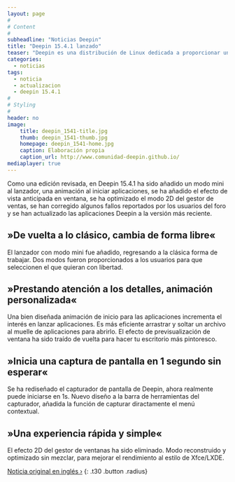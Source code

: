 ```yaml
---
layout: page
#
# Content
#
subheadline: "Noticias Deepin"
title: "Deepin 15.4.1 lanzado"
teaser: "Deepin es una distribución de Linux dedicada a proporcionar un sistema hermoso, fácil de usar, segura y confiable para usuarios de cualquier parte del mundo."
categories:
  - noticias
tags:
  - noticia
  - actualizacion
  - deepin 15.4.1
#
# Styling
#
header: no
image:
    title: deepin_1541-title.jpg
    thumb: deepin_1541-thumb.jpg
    homepage: deepin_1541-home.jpg
    caption: Elaboración propia
    caption_url: http://www.comunidad-deepin.github.io/
mediaplayer: true
---
```

Como una edición revisada, en Deepin 15.4.1 ha sido añadido un modo mini al lanzador, una animación al iniciar aplicaciones, se ha añadido el efecto de vista anticipada en ventana, se ha optimizado el modo 2D del gestor de ventas, se han corregido algunos fallos reportados por los usuarios del foro y se han actualizado las aplicaciones Deepin a la versión más reciente.


## »De vuelta a lo clásico, cambia de forma libre«

El lanzador con modo mini fue añadido, regresando a la clásica forma de trabajar. Dos modos fueron proporcionados a los usuarios para que seleccionen el que quieran con libertad.

## »Prestando atención a los detalles, animación personalizada«

Una bien diseñada animación de inicio para las aplicaciones incrementa el interés en lanzar aplicaciones. Es más eficiente arrastrar y soltar un archivo al muelle de aplicaciones para abrirlo. El efecto de previsualización de ventana ha sido traído de vuelta para hacer tu escritorio más pintoresco.

## »Inicia una captura de pantalla en 1 segundo sin esperar«

Se ha rediseñado el capturador de pantalla de Deepin, ahora realmente puede iniciarse en 1s. Nuevo diseño a la barra de herramientas del capturador, añadida la función de capturar diractamente el menú contextual.

## »Una experiencia rápida y simple«

El efecto 2D del gestor de ventanas ha sido eliminado. Modo reconstruido y optimizado sin mezclar, para mejorar el rendimiento al estilo de Xfce/LXDE.

[Noticia original en inglés ›](https://www.deepin.org/en/2017/07/21/deepin-15-4-1-released/)
{: .t30 .button .radius}

 [1]: http://mediaelementjs.com/
 [2]: http://jcorneille.de/
 [3]: www.creativecommons.org/licenses/by-nc-nd/3.0/
 [4]: https://github.com/r-garciag
 [5]: https://www.deepin.org/en/2017/07/21/deepin-15-4-1-released/
 [6]: #
 [7]: #
 [8]: #
 [9]: #
 [10]: #
